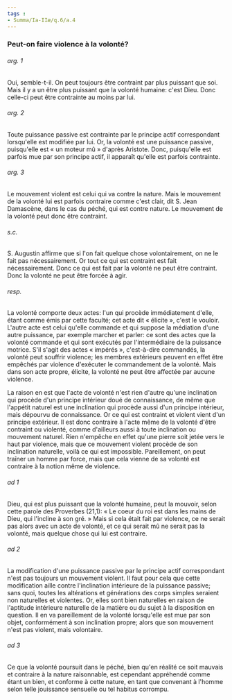 ```yaml
---
tags : 
- Summa/Ia-IIæ/q.6/a.4
---
```


### Peut-on faire violence à la volonté?

###### arg. 1
Oui, semble-t-il. On peut toujours être contraint par plus puissant que soi. Mais il y a un être plus puissant que la volonté humaine: c'est Dieu. Donc celle-ci peut être contrainte au moins par lui. 

###### arg. 2
Toute puissance passive est contrainte par le principe actif correspondant lorsqu'elle est modifiée par lui. Or, la volonté est une puissance passive, puisqu'elle est « un moteur mû » d'après Aristote. Donc, puisqu'elle est parfois mue par son principe actif, il apparaît qu'elle est parfois contrainte. 

###### arg. 3
Le mouvement violent est celui qui va contre la nature. Mais le mouvement de la volonté lui est parfois contraire comme c'est clair, dit S. Jean Damascène, dans le cas du péché, qui est contre nature. Le mouvement de la volonté peut donc être contraint. 

###### s.c.
S. Augustin affirme que si l'on fait quelque chose volontairement, on ne le fait pas nécessairement. Or tout ce qui est contraint est fait nécessairement. Donc ce qui est fait par la volonté ne peut être contraint. Donc la volonté ne peut être forcée à agir. 

###### resp.
La volonté comporte deux actes: l'un qui procède immédiatement d'elle, étant comme émis par cette faculté; cet acte dit « élicite », c'est le vouloir. L'autre acte est celui qu'elle commande et qui suppose la médiation d'une autre puissance, par exemple marcher et parler: ce sont des actes que la volonté commande et qui sont exécutés par l'intermédiaire de la puissance motrice. S'il s'agit des actes « impérés », c'est-à-dire commandés, la volonté peut souffrir violence; les membres extérieurs peuvent en effet être empêchés par violence d'exécuter le commandement de la volonté. Mais dans son acte propre, élicite, la volonté ne peut être affectée par aucune violence. 

La raison en est que l'acte de volonté n'est rien d'autre qu'une inclination qui procède d'un principe intérieur doué de connaissance, de même que l'appétit naturel est une inclination qui procède aussi d'un principe intérieur, mais dépourvu de connaissance. Or ce qui est contraint et violent vient d'un principe extérieur. Il est donc contraire à l'acte même de la volonté d'être contraint ou violenté, comme d'ailleurs aussi à toute inclination ou mouvement naturel. Rien n'empêche en effet qu'une pierre soit jetée vers le haut par violence, mais que ce mouvement violent procède de son inclination naturelle, voilà ce qui est impossible. Pareillement, on peut traîner un homme par force, mais que cela vienne de sa volonté est contraire à la notion même de violence. 

###### ad 1
Dieu, qui est plus puissant que la volonté humaine, peut la mouvoir, selon cette parole des Proverbes (21,1): « Le coeur du roi est dans les mains de Dieu, qui l'incline à son gré. » Mais si cela était fait par violence, ce ne serait pas alors avec un acte de volonté, et ce qui serait mû ne serait pas la volonté, mais quelque chose qui lui est contraire. 

###### ad 2
La modification d'une puissance passive par le principe actif correspondant n'est pas toujours un mouvement violent. Il faut pour cela que cette modification aille contre l'inclination intérieure de la puissance passive; sans quoi, toutes les altérations et générations des corps simples seraient non naturelles et violentes. Or, elles sont bien naturelles en raison de l'aptitude intérieure naturelle de la matière ou du sujet à la disposition en question. Il en va pareillement de la volonté lorsqu'elle est mue par son objet, conformément à son inclination propre; alors que son mouvement n'est pas violent, mais volontaire. 

###### ad 3
Ce que la volonté poursuit dans le péché, bien qu'en réalité ce soit mauvais et contraire à la nature raisonnable, est cependant appréhendé comme étant un bien, et conforme à cette nature, en tant que convenant à l'homme selon telle jouissance sensuelle ou tel habitus corrompu. 

